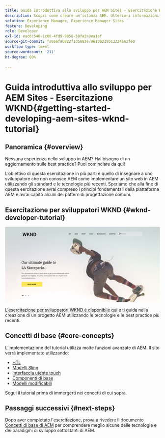 ```yaml
---
title: Guida introduttiva allo sviluppo per AEM Sites - Esercitazione WKND
description: Scopri come creare un’istanza AEM. Ulteriori informazioni sulla piattaforma e i componenti e sugli strumenti di sviluppo e personalizzazione.
solution: Experience Manager, Experience Manager Sites
feature: Developing
role: Developer
exl-id: eac6c640-1c00-4fd9-9858-50fa2a0ea1ef
source-git-commit: fa066f9b822f1d5883e79610b239b13224a62fe0
workflow-type: tm+mt
source-wordcount: '211'
ht-degree: 80%

---
```


# Guida introduttiva allo sviluppo per AEM Sites - Esercitazione WKND{#getting-started-developing-aem-sites-wknd-tutorial}

## Panoramica {#overview}

Nessuna esperienza nello sviluppo in AEM? Hai bisogno di un aggiornamento sulle best practice? Puoi cominciare da qui!

L’obiettivo di questa esercitazione in più parti è quello di insegnare a uno sviluppatore che non conosce AEM come implementare un sito web in AEM utilizzando gli standard e le tecnologie più recenti. Speriamo che alla fine di questa eercitazione avrai compreso i principi fondamentali della piattaforma AEM e avrai capito alcuni dei pattern di progettazione comuni.

## Esercitazione per sviluppatori WKND {#wknd-developer-tutorial}

![WKND](assets/screen_shot_2018-11-23at152453.png)

[L&#39;esercitazione per sviluppatori WKND è disponibile qui](https://experienceleague.adobe.com/docs/experience-manager-learn/getting-started-wknd-tutorial-develop/overview.html?lang=it) e ti guida nella creazione di un progetto AEM utilizzando le tecnologie e le best practice più recenti.

## Concetti di base {#core-concepts}

L’implementazione del tutorial utilizza molte funzioni avanzate di AEM. Il sito verrà implementato utilizzando:

* [HTL](https://experienceleague.adobe.com/docs/experience-manager-htl/content/overview.html?lang=it)
* [Modelli Sling](https://sling.apache.org/documentation/bundles/models.html)
* [Interfaccia utente touch](/help/sites-developing/touch-ui-concepts.md)
* [Componenti di base](https://experienceleague.adobe.com/docs/experience-manager-core-components/using/introduction.html?lang=it)
* [Modelli modificabili](/help/sites-developing/page-templates-editable.md)

Segui il tutorial prima di immergerti nei concetti di cui sopra.

## Passaggi successivi {#next-steps}

Dopo aver completato l&#39;[esercitazione](https://helpx.adobe.com/experience-manager/kt/sites/using/getting-started-wknd-tutorial-develop.html), prova a rivedere il documento [Concetti di base di AEM](/help/sites-developing/the-basics.md) per comprendere meglio alcune delle tecnologie e dei paradigmi di sviluppo sottostanti di AEM.
